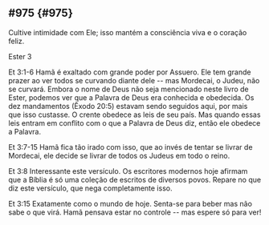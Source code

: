 ## #975 {#975}

Cultive intimidade com Ele; isso mantém a consciência viva e o coração feliz.

Ester 3

Et 3:1-6 Hamã é exaltado com grande poder por Assuero. Ele tem grande prazer ao ver todos se curvando diante dele -- mas Mordecai, o Judeu, não se curvará. Embora o nome de Deus não seja mencionado neste livro de Ester, podemos ver que a Palavra de Deus era conhecida e obedecida. Os dez mandamentos (Êxodo 20:5) estavam sendo seguidos aqui, por mais que isso custasse. O crente obedece as leis de seu país. Mas quando essas leis entram em conflito com o que a Palavra de Deus diz, então ele obedece a Palavra.

Et 3:7-15 Hamã fica tão irado com isso, que ao invés de tentar se livrar de Mordecai, ele decide se livrar de todos os Judeus em todo o reino.

Et 3:8 Interessante este versículo. Os escritores modernos hoje afirmam que a Bíblia é só uma coleção de escritos de diversos povos. Repare no que diz este versículo, que nega completamente isso.

Et 3:15 Exatamente como o mundo de hoje. Senta-se para beber mas não sabe o que virá. Hamã pensava estar no controle -- mas espere só para ver!